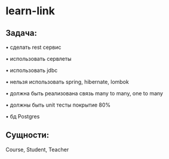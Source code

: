 # learn-link
## Задача:

•	сделать rest сервис

•	использовать сервлеты 

•	использовать jdbc

•	нельзя использовать spring, hibernate, lombok

•	должна быть реализована связь many to many, one to many

•	должны быть unit тесты покрытие 80%

•	бд Postgres

## Сущности:

Course, Student, Teacher
